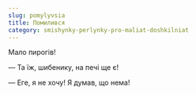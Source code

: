 ```yaml
---
slug: pomylyvsia
title: Помилився
category: smishynky-perlynky-pro-maliat-doshkilniat
---
```

Мало пирогів!

— Та їж, шибенику, на печі ще є!

— Еге, я не хочу! Я думав, що нема!
